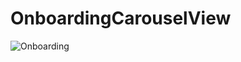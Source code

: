 # OnboardingCarouselView



![Onboarding](https://github.com/luis290613/OnboardingCarouselView/assets/51675462/8cbd3a6b-f24c-4c78-bfb8-0931185fa074)
